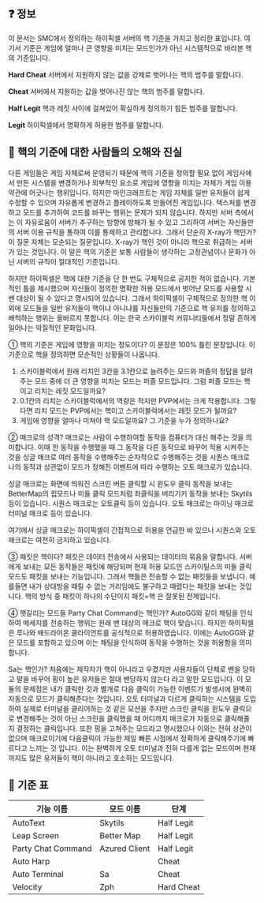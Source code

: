 ## ❓ 정보
이 문서는 SMC에서 정의하는 하이픽셀 서버의 핵 기준을 가지고 정리한 표입니다.
여기서 기준은 게임에 얼마나 큰 영향을 미치는 모드인가가 아닌 시스템적으로 바라본 핵의 기준입니다.

**Hard Cheat**
서버에서 지원하지 않는 값을 강제로 벗어나는 핵의 범주를 말합니다.

**Cheat**
서버에서 지원하는 값을 벗어나진 않는 핵의 범주를 말합니다.

**Half Legit**
핵과 레짓 사이에 걸쳐있어 확실하게 정의하기 힘든 범주를 말합니다.

**Legit**
하이픽셀에서 명확하게 허용한 범주를 말합니다.

## 👀 핵의 기준에 대한 사람들의 오해와 진실
다른 게임들은 게임 자체로써 운영되기 때문에 핵의 기준을 정의할 필요 없이 게임사에서 만든 시스템을 변경하거나 외부적인 요소로 게임에 영향을 미치는 자체가 게임 이용 약관에 어긋나는 행위입니다.
하지만 마인크래프트는 게임 자체를 일반 유저들이 쉽게 수정할 수 있으며 자유롭게 변경하고 플레이하도록 만들어진 게임입니다.
텍스처를 변경하고 모드를 추가하여 코드를 바꾸는 행위는 문제가 되지 않습니다.
하지만 서버 측에서는 이 자유로움이 서버가 추구하는 방향에 방해가 될 수 있고 그리하여 서버는 자신들만의 서버 이용 규칙을 통하여 이를 통제하고 관리합니다.
그래서 단순히 X-ray가 핵인가? 이 질문 자체는 모순되는 질문입니다. X-ray가 핵인 것이 아니라 핵으로 취급하는 서버가 있는 것입니다.
이 말은 핵의 기준은 보통 사람들이 생각하는 고정관념이나 문화가 아닌 서버의 규칙이 절대적인 기준입니다.

하지만 하이픽셀은 핵에 대한 기준을 단 한 번도 구체적으로 공지한 적이 없습니다.
기본적인 틀을 제시했으며 자신들이 정의한 명확한 허용 모드에서 벗어난 모드를 사용할 시 밴 대상이 될 수 있다고 명시되어 있습니다.
그래서 하이픽셀이 구체적으로 정의한 핵 이외에 모드들을 일반 유저들이 핵이냐 아니냐를 자신들만의 기준으로 핵 유저를 정의하고 배척하는 행위는 올바르지 못합니다.
이는 한국 스카이블럭 커뮤니티들에서 정말 흔하게 일어나는 악질적인 문화입니다.

① 핵의 기준은 게임에 영향을 미치는 정도이다?
이 문장은 100% 틀린 문장입니다. 이 기준으로 핵을 정의하면 모순적인 상황들이 나옵니다.

1. 스카이블럭에서 원래 리치인 3칸을 3.1칸으로 늘려주는 모드와 퍼즐의 정답을 알려주는 모드 중에 더 큰 영향을 미치는 모드는 퍼즐 모드입니다. 그럼 퍼즐 모드는 핵이고 리치는 레짓 모드일까요?
2. 0.1칸의 리치는 스카이블럭에서의 역량은 적지만 PVP에서는 크게 작용합니다. 그렇다면 리치 모드는 PVP에서는 핵이고 스카이블럭에서는 레짓 모드가 될까요?
3. 게임에 영향을 얼마나 미쳐야 핵 모드일까요? 그 기준을 누가 정의하나요?

② 매크로의 성격?
매크로는 사람이 수행하여할 동작을 컴퓨터가 대신 해주는 것을 의미합니다.
이때 한 동작을 수행했을 때 그 동작을 다른 동작으로 바꾸어 적용 시켜주는 것을 싱글 매크로
여러 동작을 수행해주는 순차적으로 수행해주는 것을 시퀀스 매크로
나의 동작과 상관없이 모드가 정해진 이벤트에 따라 수행하는 오토 매크로가 있습니다.

싱글 매크로는 화면에 띄워진 스크린 버튼 클릭할 시 윈도우 클릭 동작을 보내는 BetterMap의 립모드나 미들 클릭 모드처럼 좌클릭을 버리기키 동작을 보내는 Skytils 등이 있습니다.
시퀀스 매크로는 오토클릭 등이 있습니다.
오토 매크로는 마이닝 매크로 터미널 매크로 등이 있습니다.

여기에서 싱글 매크로는 하이픽셀이 간접적으로 허용을 언급한 바 있으나 시퀀스와 오토 매크로는 여전히 금지하고 있습니다.

③ 패킷은 핵이다?
패킷은 데이터 전송에서 사용되는 데이터의 묶음을 말합니다.
서버에게 보내는 모든 동작들은 패킷에 해당되며 현재 허용 모드인 스카이틸스의 미들 클릭 모드도 패킷을 보내는 기능입니다.
그래서 핵들은 전송할 수 없는 패킷들을 보냅니다. 예를들면 내가 상대방을 때릴 수 없는 거리임에도 불구하고 때렸다는 패킷을 보내는 것입니다.
핵의 방식 중 패킷이 하나의 수단이지 패킷=핵 은 잘못된 전제입니다.

④ 햇갈리는 모드들
Party Chat Command는 핵인가?
AutoGG와 같이 채팅을 인식하여 메세지를 전송하는 행위는 원래 밴 대상의 매크로 핵이 맞습니다.
하지만 하이픽셀은 루나와 배드라이온 클라이언트를 공식적으로 허용하였습니다.
이에는 AutoGG와 같은 모드를 포함하고 있으며 이는 채팅을 인식하여 동작을 수행하는 것을 허용함을 의미합니다.

Sa는 핵인가?
처음에는 제작자가 핵이 아니라고 우겼지만 사용자들이 단체로 밴을 당하고 말을 바꾸어 핑이 높은 유저들은 절대 밴당하지 않는다 라고 말한 모드입니다.
이 모듈의 문제점은 내가 클릭한 것과 별개로 다음 클릭이 가능한 이벤트가 발생시에 완벽히 자동으로 모드가 클릭해준다는 것입니다.
오토 터미널과 다르게 클릭하는 시스템을 도입하여 실제로 터미널을 클리어하는 것 같은 모션을 주지만 스크린 클릭을 윈도우 클릭으로 변경해주는 것이 아닌 스크린을 클릭했을 때 어디까지 매크로가 자동으로 클릭해줄 지 결정하는 클릭입니다.
또한 핑을 고쳐주는 모드라고 명시했으나 이와는 전혀 상관이 없으며 매크로이기에 다음클릭이 가능한 제일 빠른 시점에서 정확하게 클릭해주기에 빠르다고 느끼는 것 입니다.
이는 완벽하게 오토 터미널과 전혀 다를게 없는 모드이며 현재까지도 많은 유저들이 핵이 아니라고 호소하는 모드입니다.

## 📖 기준 표
| 기능 이름            | 모드 이름            | 단계         |
|----------------------|----------------------|--------------|
| AutoText             | Skytils              | Half Legit   |
| Leap Screen          | Better Map           | Half Legit   |
| Party Chat Command   | Azured Client        | Half Legit   |
| Auto Harp            |                      | Cheat        |
| Auto Terminal        | Sa                   | Cheat        |
| Velocity             | Zph                  | Hard Cheat   |



